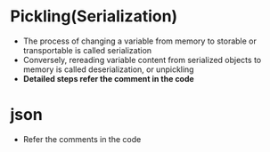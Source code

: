 # Pickling(Serialization)
- The process of changing a variable from memory to storable or transportable is called serialization
- Conversely, rereading variable content from serialized objects to memory is called deserialization, or unpickling
- **Detailed steps refer the comment in the code**

# json
- Refer the comments in the code